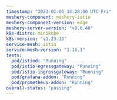 ```yaml
---
timestamp: "2023-01-06 14:28:00 UTC Fri"
meshery-component: meshery-istio
meshery-component-version: edge
meshery-server-version: "v0.6.40"
k8s-distro: minikube
k8s-version: "v1.23.13"
service-mesh: istio
service-mesh-version: "1.16.1"
tests:
  pod/istiod: "Running"
  pod/istio-egressgateway: "Running"
  pod/istio-ingressgateway: "Running"
  pod/grafana-addon: "Running"
  pod/prometheus-addon: "Running"
overall-status: "passing"
---
```

